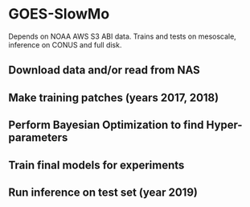 # GOES-SlowMo

Depends on NOAA AWS S3 ABI data.  Trains and tests on mesoscale, inference on CONUS and full disk.

## Download data and/or read from NAS


## Make training patches (years 2017, 2018)


## Perform Bayesian Optimization to find Hyper-parameters


## Train final models for experiments


## Run inference on test set (year 2019)
